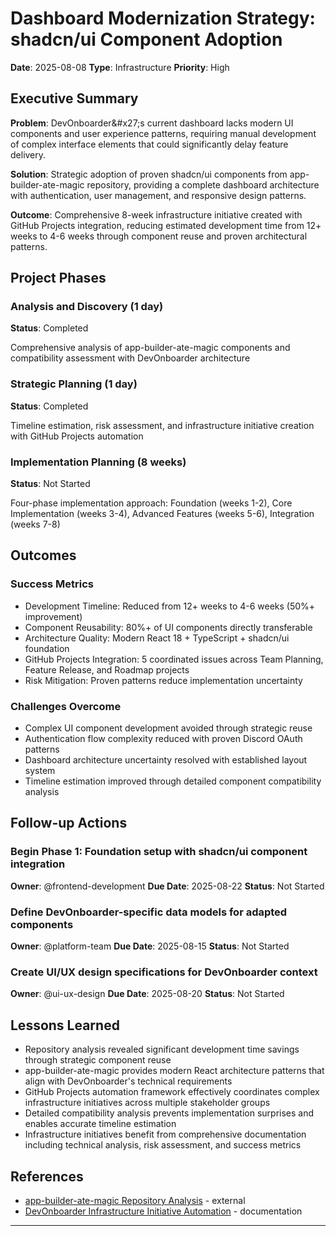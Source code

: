 # Dashboard Modernization Strategy: shadcn/ui Component Adoption

**Date**: 2025-08-08
**Type**: Infrastructure
**Priority**: High

<!-- Generated by DevOnboarder AAR System -->

## Executive Summary

**Problem**: DevOnboarder&amp;#x27;s current dashboard lacks modern UI components and user experience patterns, requiring manual development of complex interface elements that could significantly delay feature delivery.

**Solution**: Strategic adoption of proven shadcn/ui components from app-builder-ate-magic repository, providing a complete dashboard architecture with authentication, user management, and responsive design patterns.

**Outcome**: Comprehensive 8-week infrastructure initiative created with GitHub Projects integration, reducing estimated development time from 12+ weeks to 4-6 weeks through component reuse and proven architectural patterns.

## Project Phases

### Analysis and Discovery (1 day)

**Status**: Completed

Comprehensive analysis of app-builder-ate-magic components and compatibility assessment with DevOnboarder architecture

### Strategic Planning (1 day)

**Status**: Completed

Timeline estimation, risk assessment, and infrastructure initiative creation with GitHub Projects automation

### Implementation Planning (8 weeks)

**Status**: Not Started

Four-phase implementation approach: Foundation (weeks 1-2), Core Implementation (weeks 3-4), Advanced Features (weeks 5-6), Integration (weeks 7-8)

## Outcomes

### Success Metrics

- Development Timeline: Reduced from 12+ weeks to 4-6 weeks (50%+ improvement)
- Component Reusability: 80%+ of UI components directly transferable
- Architecture Quality: Modern React 18 + TypeScript + shadcn/ui foundation
- GitHub Projects Integration: 5 coordinated issues across Team Planning, Feature Release, and Roadmap projects
- Risk Mitigation: Proven patterns reduce implementation uncertainty

### Challenges Overcome

- Complex UI component development avoided through strategic reuse
- Authentication flow complexity reduced with proven Discord OAuth patterns
- Dashboard architecture uncertainty resolved with established layout system
- Timeline estimation improved through detailed component compatibility analysis

## Follow-up Actions

### Begin Phase 1: Foundation setup with shadcn/ui component integration

**Owner**: @frontend-development
**Due Date**: 2025-08-22
**Status**: Not Started

### Define DevOnboarder-specific data models for adapted components

**Owner**: @platform-team
**Due Date**: 2025-08-15
**Status**: Not Started

### Create UI/UX design specifications for DevOnboarder context

**Owner**: @ui-ux-design
**Due Date**: 2025-08-20
**Status**: Not Started

## Lessons Learned

- Repository analysis revealed significant development time savings through strategic component reuse
- app-builder-ate-magic provides modern React architecture patterns that align with DevOnboarder&#x27;s technical requirements
- GitHub Projects automation framework effectively coordinates complex infrastructure initiatives across multiple stakeholder groups
- Detailed compatibility analysis prevents implementation surprises and enables accurate timeline estimation
- Infrastructure initiatives benefit from comprehensive documentation including technical analysis, risk assessment, and success metrics

## References

- [app-builder-ate-magic Repository Analysis](https://github.com/creesey-edu/app-builder-ate-magic) - external
- [DevOnboarder Infrastructure Initiative Automation](https://github.com/theangrygamershowproductions/DevOnboarder/blob/main/scripts/create_infrastructure_initiative.sh) - documentation

---

<!-- Rendered by: 548cb654aacdeaddd7865b85756723975bccaa60 -->

